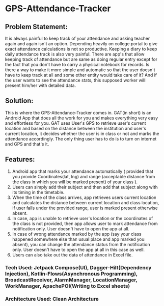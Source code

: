 # GPS-Attendance-Tracker

## Problem Statement:
It is always painful to keep track of your attendance and asking teacher again and again isn't an option.
Depending heavily on college portal to give exact attendance calculations is not so productive.
Keeping a diary to keep daily attendance track is also very painful.
There are app's that allow keeping track of attendance but are same as doing regular entry except for the fact that you don't have to carry a physical notebook for records.
Is there a way to make it more simple and automatic so that the user doesn't have to keep track at all and some other entity would take care of it?
And if the user wants to see the attendance stats, this supposed worker will present him/her with detailed data.

## Solution:
This is where the GPS-Attendance-Tracker comes in.
GAT(in short) is an Android App that does all the work for you and makes everything very easy and effortless for you.
GAT uses User's GPS to retrieve user's current location and based on the distance between the institution and user's current location,
it decides whether the user is in class or not and marks the attendance accordingly. The only thing user has to do is to turn on internet and GPS and that's it.

## Features:
1. Android app that marks your attendance automatically ( provided that you provide Coordinates(lat, lng) and range (acceptable distance from the class in which you will be marked present) of your class ). 
2. Users can simply add their subject and then add that subject along with its timing in the timetable.
3. When the time of the class arrives, app retrieves users current location and calculates the distance between current location and class location, if user falls under the provided range, user is marked present otherwise absent.
4. In case, app is unable to retrieve user's location or the coordinates of the class is not provided, then app allows user to mark attendance from notification only. User doesn't have to open the app at all.
5. In case of wrong attendance marked by the app (say your class happened somewhere else than usual place and app marked you absent), you can change the attendance status from the notification only. User doesn't have to open the app at all in this case as well.
6. Users can also take out the data of attendance in Excel file.

### Tech Used: Jetpack Compose(UI), Dagger-Hilt(Dependency Injection), Kotlin-Flows(Asynchronous Programming), BroadcastReceiver, AlarmManager, LocationManager, WorkManager, ApachePOI(Writing to Excel sheets)
### Architecture Used: Clean Architecture
